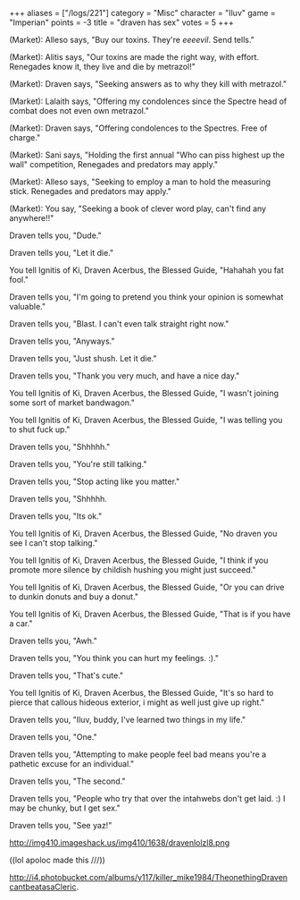 +++
aliases = ["/logs/221"]
category = "Misc"
character = "Iluv"
game = "Imperian"
points = -3
title = "draven has sex"
votes = 5
+++

(Market): Alleso says, "Buy our toxins. They're *eeeevil*. Send tells."

(Market): Alitis says, "Our toxins are made the right way, with effort. 
Renegades know it, they live and die by metrazol!"

(Market): Draven says, "Seeking answers as to why they kill with metrazol."

(Market): Lalaith says, "Offering my condolences since the Spectre head of 
combat does not even own metrazol."

(Market): Draven says, "Offering condolences to the Spectres. Free of charge."

(Market): Sani says, "Holding the first annual "Who can piss highest up the 
wall" competition, Renegades and predators may apply."

(Market): Alleso says, "Seeking to employ a man to hold the measuring stick. 
Renegades and predators may apply."

(Market): You say, "Seeking a book of clever word play, can't find any 
anywhere!!"

Draven tells you, "Dude."

Draven tells you, "Let it die."

You tell Ignitis of Ki, Draven Acerbus, the Blessed Guide, "Hahahah you fat 
fool."

Draven tells you, "I'm going to pretend you think your opinion is somewhat 
valuable."

Draven tells you, "Blast. I can't even talk straight right now."

Draven tells you, "Anyways."

Draven tells you, "Just shush. Let it die."

Draven tells you, "Thank you very much, and have a nice day."

You tell Ignitis of Ki, Draven Acerbus, the Blessed Guide, "I wasn't joining 
some sort of market bandwagon."

You tell Ignitis of Ki, Draven Acerbus, the Blessed Guide, "I was telling you to shut fuck up."

Draven tells you, "Shhhhh."

Draven tells you, "You're still talking."

Draven tells you, "Stop acting like you matter."

Draven tells you, "Shhhhh.

Draven tells you, "Its ok."

You tell Ignitis of Ki, Draven Acerbus, the Blessed Guide, "No draven you see I
can't stop talking."

You tell Ignitis of Ki, Draven Acerbus, the Blessed Guide, "I think if you 
promote more silence by childish hushing you might just succeed."

You tell Ignitis of Ki, Draven Acerbus, the Blessed Guide, "Or you can drive to
dunkin donuts and buy a donut."

You tell Ignitis of Ki, Draven Acerbus, the Blessed Guide, "That is if you have
a car."

Draven tells you, "Awh."

Draven tells you, "You think you can hurt my feelings. :)."

Draven tells you, "That's cute."

You tell Ignitis of Ki, Draven Acerbus, the Blessed Guide, "It's so hard to 
pierce that callous hideous exterior, i might as well just give up right."

Draven tells you, "Iluv, buddy, I've learned two things in my life."

Draven tells you, "One."

Draven tells you, "Attempting to make people feel bad means you're a pathetic 
excuse for an individual."

Draven tells you, "The second."

Draven tells you, "People who try that over the intahwebs don't get laid. :) I 
may be chunky, but I get sex."

Draven tells you, "See yaz!"

http://img410.imageshack.us/img410/1638/dravenlolzl8.png

((lol apoloc made this \/\/\/))

http://i4.photobucket.com/albums/y117/killer_mike1984/TheonethingDravencantbeatasaCleric.